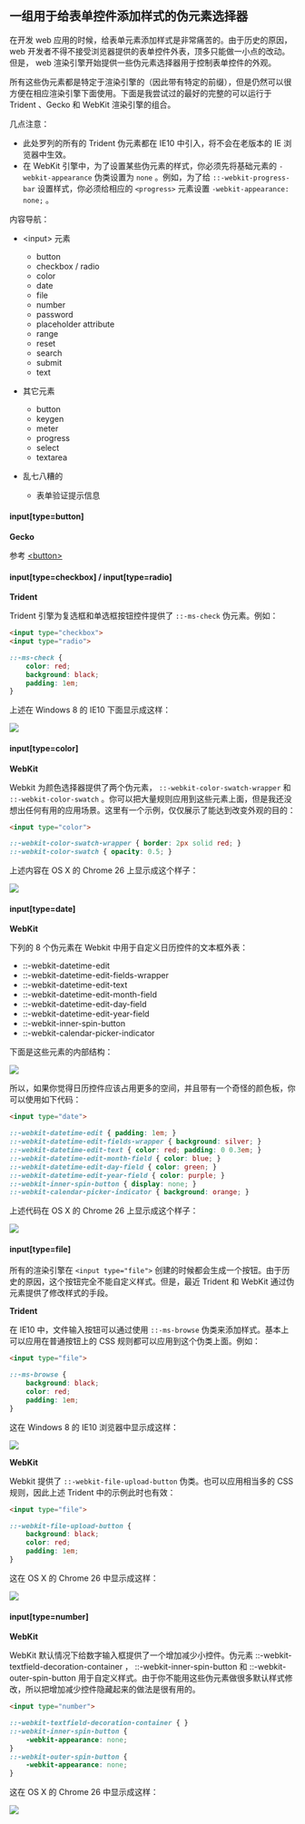 ## 一组用于给表单控件添加样式的伪元素选择器

在开发 web 应用的时候，给表单元素添加样式是非常痛苦的。由于历史的原因， web 开发者不得不接受浏览器提供的表单控件外表，顶多只能做一小点的改动。但是， web 渲染引擎开始提供一些伪元素选择器用于控制表单控件的外观。

所有这些伪元素都是特定于渲染引擎的（因此带有特定的前缀），但是仍然可以很方便在相应渲染引擎下面使用。下面是我尝试过的最好的完整的可以运行于 Trident 、Gecko 和 WebKit 渲染引擎的组合。

几点注意：

* 此处罗列的所有的 Trident 伪元素都在 IE10 中引入，将不会在老版本的 IE 浏览器中生效。
* 在 WebKit 引擎中，为了设置某些伪元素的样式，你必须先将基础元素的 `-webkit-appearance` 伪类设置为 `none` 。例如，为了给 `::-webkit-progress-bar` 设置样式，你必须给相应的 `<progress>` 元素设置 `-webkit-appearance: none;` 。

内容导航：

* &lt;input&gt; 元素

  - button
  - checkbox / radio
  - color
  - date
  - file
  - number
  - password
  - placeholder attribute
  - range
  - reset
  - search
  - submit
  - text

* 其它元素

  - button
  - keygen
  - meter
  - progress
  - select
  - textarea

* 乱七八糟的

  - 表单验证提示信息

#### input[type=button]
  
  **Gecko**
  
  参考 [&lt;button&gt;](#)
  
#### input[type=checkbox] / input[type=radio]

  **Trident**
  
  Trident 引擎为复选框和单选框按钮控件提供了 `::-ms-check` 伪元素。例如：
  
  ```html
  <input type="checkbox">
  <input type="radio">
  ```
  
  ```css
  ::-ms-check {
      color: red;
      background: black;
      padding: 1em;
  }
  ```
  
  上述在 Windows 8 的 IE10 下面显示成这样：
  
  ![](http://tjvantoll.com/images/posts/2013-04-15/trident-radio-checkbox.png)
  
#### input[type=color]

  **WebKit**
  
  Webkit 为颜色选择器提供了两个伪元素， `::-webkit-color-swatch-wrapper` 和 `::-webkit-color-swatch` 。你可以把大量规则应用到这些元素上面，但是我还没想出任何有用的应用场景。这里有一个示例，仅仅展示了能达到改变外观的目的：
  
  ```html
  <input type="color">
  ```
  
  ```css
  ::-webkit-color-swatch-wrapper { border: 2px solid red; }
  ::-webkit-color-swatch { opacity: 0.5; }
  ```
  
  上述内容在 OS X 的 Chrome 26 上显示成这个样子：
  
  ![](http://tjvantoll.com/images/posts/2013-04-15/webkit-input-color.png)
  
#### input[type=date]

  **WebKit**
  
  下列的 8 个伪元素在 Webkit 中用于自定义日历控件的文本框外表：
  
  * ::-webkit-datetime-edit
  * ::-webkit-datetime-edit-fields-wrapper
  * ::-webkit-datetime-edit-text
  * ::-webkit-datetime-edit-month-field
  * ::-webkit-datetime-edit-day-field
  * ::-webkit-datetime-edit-year-field
  * ::-webkit-inner-spin-button
  * ::-webkit-calendar-picker-indicator

  下面是这些元素的内部结构：
  
  ![](http://tjvantoll.com/images/posts/2013-04-15/webkit-input-date-shadow.png)
  
  所以，如果你觉得日历控件应该占用更多的空间，并且带有一个奇怪的颜色板，你可以使用如下代码：
  
  ```html
  <input type="date">
  ```
  
  ```css
  ::-webkit-datetime-edit { padding: 1em; }
  ::-webkit-datetime-edit-fields-wrapper { background: silver; }
  ::-webkit-datetime-edit-text { color: red; padding: 0 0.3em; }
  ::-webkit-datetime-edit-month-field { color: blue; }
  ::-webkit-datetime-edit-day-field { color: green; }
  ::-webkit-datetime-edit-year-field { color: purple; }
  ::-webkit-inner-spin-button { display: none; }
  ::-webkit-calendar-picker-indicator { background: orange; }
  ```
  
  上述代码在 OS X 的 Chrome 26 上显示成这个样子：
  
  ![](http://tjvantoll.com/images/posts/2013-04-15/webkit-input-date.png)
  
#### input[type=file]

  所有的渲染引擎在 `<input type="file">` 创建的时候都会生成一个按钮。由于历史的原因，这个按钮完全不能自定义样式。但是，最近 Trident 和 WebKit 通过伪元素提供了修改样式的手段。
  
  **Trident**
  
  在 IE10 中，文件输入按钮可以通过使用 `::-ms-browse` 伪类来添加样式。基本上可以应用在普通按钮上的 CSS 规则都可以应用到这个伪类上面。例如：
  
  ```html
  <input type="file">
  ```
  
  ```css
  ::-ms-browse {
      background: black;
      color: red;
      padding: 1em;
  }
  ```
  
  这在 Windows 8 的 IE10 浏览器中显示成这样：
  
  ![](http://tjvantoll.com/images/posts/2013-04-15/trident-input-file.png)
  
  **WebKit**
  
  Webkit 提供了 `::-webkit-file-upload-button` 伪类。也可以应用相当多的 CSS 规则，因此上述 Trident 中的示例此时也有效：
  
  ```html
  <input type="file">
  ```
  
  ```css
  ::-webkit-file-upload-button {
      background: black;
      color: red;
      padding: 1em;
  }
  ```
  
  这在 OS X 的 Chrome 26 中显示成这样：
  
  ![](http://tjvantoll.com/images/posts/2013-04-15/webkit-input-file.png)
  
#### input[type=number]

  **WebKit**
  
  WebKit 默认情况下给数字输入框提供了一个增加减少小控件。伪元素 ::-webkit-textfield-decoration-container ， ::-webkit-inner-spin-button 和 ::-webkit-outer-spin-button 用于自定义样式。由于你不能用这些伪元素做很多默认样式修改，所以把增加减少控件隐藏起来的做法是很有用的。
  
  ```html
  <input type="number">
  ```
  
  ```css
  ::-webkit-textfield-decoration-container { }
  ::-webkit-inner-spin-button {
      -webkit-appearance: none;
  }
  ::-webkit-outer-spin-button {
      -webkit-appearance: none;
  }
  ```
  
  这在 OS X 的 Chrome 26 中显示成这样：
  
  ![](http://tjvantoll.com/images/posts/2013-04-15/webkit-input-number.png)
  
  
